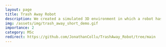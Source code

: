 ```yaml
---
layout: page
title: Trash Away Robot
description: We created a simulated 3D environment in which a robot has to detect and move cubes outside of a squared area. Using computer vision (a camera is the only sensor) and reinforcement learning, we successfully solved the task and correctly deployed the robot in the real world on the first try.
img: /assets/img/trash_away_short_demo.gif
importance: 2
category: MSc
redirect: https://github.com/JonathanCollu/TrashAway_Robot/tree/main
---
```

